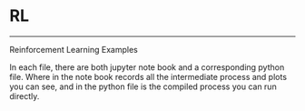 # RL
---
Reinforcement Learning Examples

In each file, there are both jupyter note book and a corresponding python file. 
Where in the note book records all the intermediate process and plots you
can see, and in the python file is the compiled process you can run directly.


